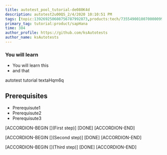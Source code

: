 ```yaml
---
title: autotest_pool_tutorial-de080K4d
description: autotest2u00QS_2/4/2020 10:10:51 PM
tags: [topic:139269250608756787992873,products:tech/73554900100700000996,tutorial:experience/advanced]
primary_tag: tutorial:product/sapHana
time: 384
author_profile: https://github.com/ksAutotests
author_name: ksAutotests
---
```

### You will learn
- You will learn this
- and that

autotest tutorial textaHqm6q

## Prerequisites
- Prerequisute1
- Prerequisute2
- Prerequisute3

[ACCORDION-BEGIN [](First step)]
[DONE]
[ACCORDION-END]

[ACCORDION-BEGIN [](Second step)]
[DONE]
[ACCORDION-END]

[ACCORDION-BEGIN [](Third step)]
[DONE]
[ACCORDION-END]

